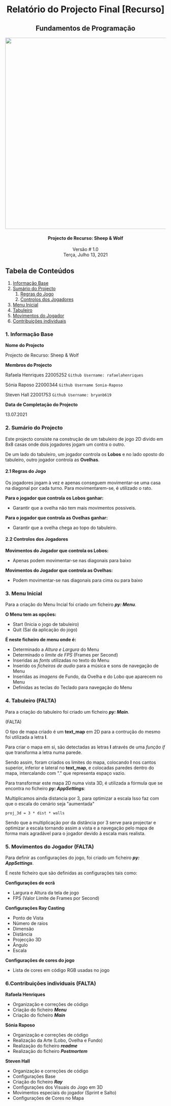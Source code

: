 <!DOCTYPE html>
<html>
<head>
	<meta charset="utf-8"/>
</head>
<body>

<h1><center>Relatório do Projecto Final [Recurso] </center></h1>

<h2><center> Fundamentos de Programação </center></h2>  

<center><p><img src="https://i.pinimg.com/564x/bc/26/4c/bc264ca6d03e336926220dbfef353ac6.jpg" width="600"  /></p></center>


<h4><center> Projecto de Recurso: Sheep & Wolf </center></h4>  

<center>Versão # 1.0</center>

<center>Terça, Julho 13, 2021</center>

<div style="page-break-after:always"></div>


<h2>Tabela de Conteúdos</h2>

<ol>
<li><a href="#informaçãobase">Informação Base</a></li>
<li><a href="#sumario">Sumário do Projecto</a>
<ol>
<li><a href="#regras">Regras do Jogo</a>
<li><a href="#controlos">Controlos dos Jogadores</a>
</ol></li>
<li><a href="#menu">Menu Inicial</a>
<li><a href="#tabuleiro">Tabuleiro</a>
<li><a href="#movimentos">Movimentos do Jogador</a></li>
<li><a href="#contribuiçoes">Contribuições individuais</a></li>
</ol></li>


<div style="page-break-after: always"></div>


<h3>1. Informação Base <a name="informaçãobase"></a></h3>

<p> 

**Nome do Projecto**

Projecto de Recurso: Sheep & Wolf


**Membros do Projecto**

Rafaela Henriques 22005252
`Github Username: rafaelahenriques`

Sónia Raposo 22000344
`Github Username Sonia-Raposo `

Steven Hall 22001753
`Github Username: bryanb619`


**Data de Completação do Projecto**

13.07.2021

</p>
 

<p>


<h3>2. Sumário do Projecto <a name="sumario"></a></h3>

Este projecto consiste na construção de um tabuleiro de jogo 2D divido em 8x8 casas onde dois jogadores jogam um contra o outro.

De um lado do tabuleiro, um jogador controla os **Lobos** e no lado oposto do tabuleiro, outro jogador controla as **Ovelhas**.


</p>

<p>

<h4>2.1 Regras do Jogo <a name="regras"></a></h4>

Os jogadores jogam à vez e apenas conseguem movimentar-se uma casa na diagonal por cada turno. Para movimentarem-se, é utilizado o rato.

**Para o jogador que controla os Lobos ganhar:** 
* Garantir que a ovelha não tem mais movimentos possiveis.

**Para o jogador que controla as Ovelhas ganhar:**
* Garantir que a ovelha chega ao topo do tabuleiro.

<h4>2.2 Controlos dos Jogadores<a name="controlos"></a></h4>

**Movimentos do Jogador que controla os Lobos:**
* Apenas podem movimentar-se nas diagonais para baixo

**Movimentos do Jogador que controla as Ovelhas:**
* Podem movimentar-se nas diagonais para cima ou para baixo



</p>


<p>

<h3>3. Menu Inicial <a name="menu"></a></h3>

Para a criação do Menu Incial foi criado um ficheiro ***py: Menu***.

**O Menu tem as opções:**
* Start (Inicia o jogo de tabuleiro)
* Quit (Sai da aplicação do jogo)

**É neste ficheiro de menu onde é:**
* Determinado a *Altura e Largura* do Menu
* Determinado o *limite de FPS* (Frames per Second)
* Inseridas as *fonts* utilizadas no texto do Menu
* Inserido os *ficheiros de audio* para a música e sons de navegação de Menu
* Inseridas as *imagens* de Fundo, da Ovelha e do Lobo que aparecem no Menu
* Definidas as teclas do Teclado para navegação do Menu



 </p>

 <p>

<h3>4. Tabuleiro (FALTA) <a name="tabuleiro"></a></h3>


Para a criação do tabuleiro foi criado um ficheiro ***py: Main***. 

(FALTA)


O tipo de mapa criado é um **text_map** em 2D para a contrução do mesmo foi utilizada a letra **I**.

Para criar o mapa em si, são detectadas as letras **I** através de uma *função if* que transforma a letra numa parede.

Sendo assim, foram criados os limites do mapa, colocando **I** nos cantos superior, inferior e lateral no **text_map**, e colocadas paredes dentro do mapa, intercalando com "." que representa espaço vazio.

Para transformar este mapa 2D numa vista 3D, é utilizada a fórmula que se encontra no ficheiro ***py: AppSettings***:

Multiplicamos ainda distancia por 3, para optimizar a escala
Isso faz com que o escala do cenário seja "aumentada"

`proj_3d = 3 * dist * walls`

Sendo que a multiplicação por da distância por 3 serve para projectar e optimizar a escala tornando assim a vista e a navegação pelo mapa de forma mais agradável para o jogador devido à escala mais realista. 

</p>

<p>

<h3>5. Movimentos do Jogador (FALTA) <a name="movimentos"></a></h3>

Para definir as configurações do jogo, foi criado um ficheiro ***py: AppSettings***.

É neste ficheiro que são definidas as configurações tais como:

**Configurações de ecrã**
* Largura e Altura da tela de jogo
* FPS (Valor Limite de Frames por Second)

**Configurações Ray Casting**
* Ponto de Vista
* Número de raios
* Dimensão
* Distância
* Projecção 3D
* Ângulo
* Escala

**Configurações de cores do jogo**
* Lista de cores em código RGB usadas no jogo

</p>


<h3>6.Contribuições individuais (FALTA)<a name="contribuiçoes"></a></h3>

**Rafaela Henriques**
* Organização e correções de código
* Criação do ficheiro ***Menu***
* Criação do ficheiro ***Main***

**Sónia Raposo**
* Organização e correções de código
* Realização da Arte (Lobo, Ovelha e Fundo)
* Realização do ficheiro ***readme***
* Realização do ficheiro ***Postmortem***

**Steven Hall**
* Organização e correções de código
* Configurações Base
* Criação do ficheiro ***Ray***
* Configurações dos Visuais do Jogo em 3D
* Movimentos especiais do jogador (Sprint e Salto)
* Configurações de Cores no Mapa